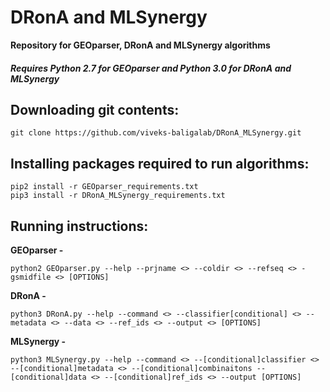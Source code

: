 # DRonA and MLSynergy
**Repository for GEOparser, DRonA and MLSynergy algorithms**

##### Requires Python 2.7 for GEOparser and Python 3.0 for DRonA and MLSynergy

## Downloading git contents:

```
git clone https://github.com/viveks-baligalab/DRonA_MLSynergy.git
```

## Installing packages required to run algorithms:
```
pip2 install -r GEOparser_requirements.txt
pip3 install -r DRonA_MLSynergy_requirements.txt
```

## Running instructions:
**GEOparser -**
```
python2 GEOparser.py --help --prjname <> --coldir <> --refseq <> -gsmidfile <> [OPTIONS]
```
**DRonA -**
```
python3 DRonA.py --help --command <> --classifier[conditional] <> --metadata <> --data <> --ref_ids <> --output <> [OPTIONS]
```
**MLSynergy -**
```
python3 MLSynergy.py --help --command <> --[conditional]classifier <> --[conditional]metadata <> --[conditional]combinaitons --[conditional]data <> --[conditional]ref_ids <> --output [OPTIONS]
```

